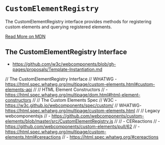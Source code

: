 # `CustomElementRegistry`

The CustomElementRegistry interface provides methods for registering custom elements and querying registered elements.

[Read More on MDN](https://developer.mozilla.org/en-US/docs/Web/API/CustomElementRegistry)

## The CustomElementRegistry Interface

  - https://github.com/w3c/webcomponents/blob/gh-pages/proposals/Template-Instantiation.md


// The CustomElementRegistry Interface
// WHATWG - https://html.spec.whatwg.org/multipage/custom-elements.html#custom-elements-api
//
// HTML Element Constructors
//   - https://html.spec.whatwg.org/multipage/dom.html#html-element-constructors
//
// The Custom Elements Spec
// W3C - https://w3c.github.io/webcomponents/spec/custom/
// WHATWG- https://html.spec.whatwg.org/multipage/custom-elements.html
//
// Legacy webcomponentsjs
//   - https://github.com/webcomponents/custom-elements/blob/master/src/CustomElementRegistry.js
//
//   - CEReactions
//     - https://github.com/webcomponents/custom-elements/pull/62
//     - https://html.spec.whatwg.org/multipage/custom-elements.html#cereactions
//     - https://html.spec.whatwg.org/#cereactions


